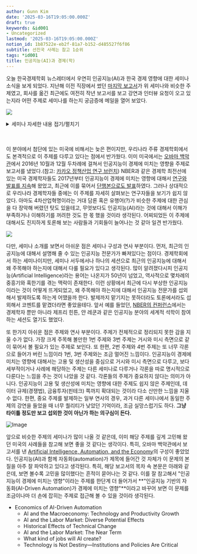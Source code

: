 ```yaml
---
author: Gunn Kim
date: '2025-03-16T19:05:00.000Z'
draft: true
keywords: &id001
- Uncategorized
lastmod: '2025-03-16T19:05:00.000Z'
notion_id: 1b87522e-eb2f-81a7-b152-d485527f6f86
subtitle: 선진국 사례는 참고 1순위
tags: *id001
title: 인공지능(AI)과 경제(학)
---
```


오늘 한국경제학회 뉴스레터에서 우연히 인공지능(AI)과 한국 경제 영향에 대한 세미나 소식을 보게 되었다. 지난해 이전 직장에서 썼던 [마지막 보고서](http://www.lgeri.com/report/view.do?idx=19620)가 위 세미나와 비슷한 주제였고, 회사를 옮긴 최근에도 여전히 작년 보고서를 보고 강연과 인터뷰 요청이 오고 있는지라 어떤 주제로 세미나를 하는지 궁금증에 메일을 열어 보았다.

![](notice.png) 
<details markdown="1">
<summary>세미나 자세한 내용 접기/펼치기</summary>
![](http://kea.ne.kr/resources/upload/editor/2019/08/12/d181f51a-9751-4f3b-8bd4-4ea11d582c8d_%ED%95%9C%EA%B5%AD%EA%B2%BD%EC%A0%9C%ED%8F%AC%EB%9F%BC%20%EC%84%B8%EB%AF%B8%EB%82%98%20%EC%B4%88%EC%B2%AD%EC%9E%A5_20190828.jpg)
</details>
<br></br>

이 분야에서 첨단에 있는 미국에 비해서는 늦은 편이지만, 우리나라 주류 경제학회에서도 본격적으로 이 주제를 다루고 있다는 점에서 반가웠다. 이미 미국에서는 [오바마 백악관](https://obamawhitehouse.archives.gov/blog/2016/12/20/artificial-intelligence-automation-and-economy)에서 2016년 10월과 12월 두차례에 걸쳐서 인공지능이 경제에 미치는 영향을 주제로 보고서를 냈었다.(참고: [카카오 정책산업 연구 브런치](https://brunch.co.kr/@kakao-it/43)) NBER과 같은 경제학 최전선에 있는 미국 경제학자들도 2017년부터 인공지능이 경제에 미치는 영향에 대해서 [연구와 발표를 지속](https://www.nber.org/books/agra-1)해 왔었고, 최근에 이를 묶어서 [단행본으로도 발표](https://press.uchicago.edu/ucp/books/book/chicago/E/bo35780726.html)하였다. 그러나 상대적으로 우리나라 경제학자들 중에는 이 주제를 자세히 살펴보는 연구자들을 보기가 쉽지 않았다. 아마도 4차산업혁명이라는 거대 담론 혹은 유행어(?)가 비슷한 주제에 대한 관심을 다 장악해 버렸던 탓도 있을테고, 무엇보다도 인공지능(AI)라는 것에 대해서 이해가 부족하거나 이해하기를 꺼려한 것도 한 몫 했을 것이라 생각된다. 어찌되었든 이 주제에 대해서도 진지하게 토론해 보는 사람들과 기회들이 늘어나는 것 같아 일견 반가웠다.

![](https://tmm.chicagodistributioncenter.com/IsbnImages/9780226613338.jpg)

다만, 세미나 소개를 보면서 아쉬운 점은 세미나 구성과 연사 부분이다. 먼저, 최근의 인공지능에 대해서 설명해 줄 수 있는 인공지능 전문가가 빠져있다는 점이다. 경제학회에서 하는 세미나이지만, 세미나 서두에서나 하나의 세션으로 최근의 인공지능에 대해서 왜 주목해야 하는지에 대해서 다룰 필요가 있다고 생각된다. 많이 알려졌다시피 인공지능(Artificial Intelligence)라는 용어는 나온지가 50년이 넘었고, 역사적으로 몇차례의 중흥기와 혹한기를 겪는 맥락이 존재한다. 이런 상황에서 최근에 다시 부상한 인공지능이라는 것이 어떻게 뜨게되었고, 왜 주목해야 하는지에 대해서 인공지능 전문가를 섭외해서 발제하도록 하는게 어땠을까 한다. 발제까지 맡기지는 못하더라도 토론에서라도 섭외해서 코멘트를 맡겼더라면 좋았을테다. 앞서 예를 들었던, [NBER의 컨퍼런스](https://www.economicsofai.com/nber-conference-toronto-2017)에서는 경제학자 뿐만 아니라 제프리 힌튼, 얀 레쿤과 같은 인공지능 분야의 세계적 석학이 참여하는 세션도 열기도 했었다.

또 한가지 아쉬운 점은 주제와 연사 부분이다. 주제가 전체적으로 정리되지 못한 감을 지울 수가 없다. 가장 크게 주목해 볼만한 1번 주제와 3번 주제는 거시와 미시 측면으로 같이 묶어서 볼 필요가 있는 주제로 보인다. 또 한편, 2번 주제와 4번 주제는 또 너무 각론으로 들어가 버린 느낌이라 1번, 3번 주제와는 조금 멀어진 느낌이다. 인공지능이 경제에 미치는 영향에 대해서는 고용 및 생산성을 중심으로 거시와 미시 측면으로 다루고, 보다 세부적이거나 사례에 해당하는 주제는 다른 세미나로 다루거나 각론을 따로 명시적으로 다룬다는 느낌을 주는 것이 나았을 것 같다. 각론들의 주제가 중요하지 않다는 의미가 아니다. 인공지능이 고용 및 생산성에 미치는 영향에 대한 주제도 쉽지 않은 주제인데, 데이터 규제(경쟁법), 금융투자(핀테크) 쪽까지 확대되는 것이라 다소 산만한 느낌을 지울 수 없다. 한편, 중요 주제를 발제하는 일부 연사의 경우, 과거 다른 세미나에서 동일한 주제의 강연을 들었을 때 너무 퀄리티가 낮았던 기억이라, 조금 실망스럽기도 하다. __그냥 타이틀 정도만 보고 섭외한 것이 아닌가 하는 의구심이 든다.__

![Image](https://i.imgur.com/KZTyNUO.png)

앞으로 비슷한 주제의 세미나가 많이 나올 것 같은데, 이미 해당 주제를 깊게 고민해 왔던 미국의 사례들을 참고해 보면 좋을 것 같다는 생각이다. 특히, 오바마 백악관에서 보고서를 낸 [Artificial Intelligence, Automation, and the Economy](https://obamawhitehouse.archives.gov/blog/2016/12/20/artificial-intelligence-automation-and-economy)의 구성이 좋았었다. 인공지능(AI)과 함께 자동화(automation)가 제목에 들어간 것 자체가 이 문제의 본질을 아주 잘 파악하고 있다고 생각된다. 특히, 해당 보고서의 목차 속 본문은 아래와 같은데, 보면 볼수록 고민을 많이했다는 흔적이 묻어나는 것 같다. 이를 잘 참고해서 "인공지능이 경제에 미치는 영향"이라는 주제를 한단계 더 들어가서 **"인공지능 기반의 자동화(AI-Driven Automation)가 경제에 미치는 영향"**이라고 바꾸어 보면 이 문제를 조금이나마 더 손에 잡히는 주제로 접근해 볼 수 있을 것이라 생각된다.

* Economics of AI-Driven Automation
  * AI and the Macroeconomy: Technology and Productivity Growth
  * AI and the Labor Market: Diverse Potential Effects
  * Historical Effects of Technical Change
  * AI and the Labor Market: The Near Term
  * What kind of jobs will AI create?
  * Technology is Not Destiny—Institutions and Policies Are Critical

